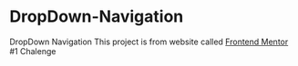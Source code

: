 # DropDown-Navigation
DropDown Navigation
This project is from website called [Frontend Mentor](https://www.frontendmentor.io/home) #1 Chalenge
